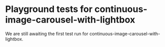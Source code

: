 # Playground tests for continuous-image-carousel-with-lightbox
We are still awaiting the first test run for continuous-image-carousel-with-lightbox.
